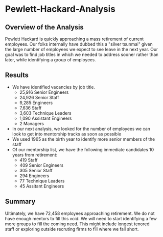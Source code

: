 # Pewlett-Hackard-Analysis
## Overview of the Analysis
Pewlett Hackard is quickly approaching a mass retirement of current employees. Our folks internally have dubbed this a "silver tsunmai" given the large number of employees we expect to see leave in the next year. Our goal was to find job titles in which we needed to address sooner rather than later, while identifying a group of employees.
## Results
* We have identified vacancies by job title.
  - 25,916 Senior Engineers
  - 24,926 Senior Staff
  - 9,285 Engineers
  - 7,636 Staff
  - 3,603 Technique Leaders
  - 1,090 Assistant Engineers
  - 2 Managers
* In our next analysis, we looked for the number of employees we can look to get into mentorship tracks as soon as possible
* We used 1965 as the birth year to identify more senior members of the staff
* Of our mentorship list, we have the following immediate candidates 10 years from retirement:
  - 419 Staff
  - 409 Senior Engineers
  - 305 Senior Staff
  - 294 Engineers
  - 77 Technique Leaders
  - 45 Assitant Engineers
## Summary
Ultimately, we have 72,458 employees approaching retirement. We do not have enough mentors to fill this void. We will need to start identifying a few more groups to fill the coming need. This might include longest tenored staff or exploring outside recruting firms to fill where we fall short. 
